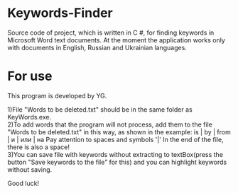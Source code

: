 # Keywords-Finder
Source code of project, which is written in C #, for finding keywords in Microsoft Word text documents. At the moment the application works only with documents in English, Russian and Ukrainian languages.

# For use
This program is developed by YG.

1)File "Words to be deleted.txt" should be in the same folder as KeyWords.exe.  
2)To add words that the program will not process, add them to the file "Words to be deleted.txt"
in this way, as shown in the example:
 is | by | from | и | или | на 
Pay attention to spaces and symbols '|' In the end of the file, there is also a space!  
3)You can save file with keywords without extracting to textBox(press the button "Save keywords to the file" for this) and
you can highlight keywords without saving.  

Good luck!
